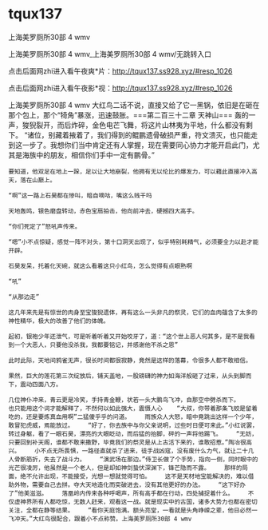 # tqux137
上海美罗厕所30部 4 wmv

上海美罗厕所30部 4 wmv_上海美罗厕所30部 4 wmv/无跳转入口

点击后面网zhi进入看午夜爽*片：http://tqux137.ss928.xyz/#resp_1026

点击后面网zhi进入看午夜影*视：http://tqux137.ss928.xyz/#resp_1026

上海美罗厕所30部 4 wmv    大红鸟二话不说，直接又给了它一黑锅，依旧是在砸在那个包上，那个“犄角”暴涨，迅速鼓胀。===第二百三十二章 天神山===    轰的一声，狻猊裂开，而后炸碎，金色电芒飞舞，将这片山林夷为平地，什么都没有剩下。    “诸位，别藏着掖着了，我们得到的鲲鹏遗骨破损严重，符文溃灭，也只能走到这一步了。我想你们当中肯定还有人掌握，现在需要同心协力才能开启此门，尤其是海族中的朋友，相信你们手中一定有鹏骨。”

    要知道，他双足在地上一跺，足以让大地崩裂，他拥有无以伦比的爆发力，可以藉此直接冲入高天，落在山巅上。

    “啊”这一路上石昊都在惨叫，暗自嘀咕，嘴这么贱干吗

    天地轰鸣，银色磨盘转动，赤色宝扇拍击，他向前冲去，硬撼四大高手。

    “你们死定了”怒吼声传来。

    “嗯”小不点惊疑，感觉一阵不对头，第十口洞天出现了，似乎特别耗精气，必须要全力以赴才能开辟。

    石昊发呆，托着化天碗，就这么看着这只小红鸟，怎么觉得有点眼熟啊

    “吼”

    “从那边走”

    这几年来先是有惊世的肉身至宝狻猊遗体，再有这么一头非凡的祭灵，它们的血肉蕴含了太多的神性精华，极大的改善了他们的体魄。

    起初，银袍少年还泄气，可是听着听着又开始咬牙了，道：“这个世上恶人何其多，是不是我看到一个大恶人，只要他没杀我，我都要铭记，并感谢他不杀之恩”

    此时此际，天地间鸦雀无声，很长时间都很寂静，竟然是这样的落幕，令很多人都不敢相信。

    果然，巨大的莲花第三次绽放后，铺天盖地，一股磅礴的神力如海洋般砸了过来，从头到脚而下，震动四面八方。

    几位神仆冲来，青云更是冷笑，手持青金鞭，状若一头大鹏鸟飞冲，自那空中劈杀而下。    也只能用这个词才能解释了，不然何以如此强大，震慑人心    “大叔，你带着那条飞蛟是留着吃的，还是要炼真血用啊”二猛傻乎乎的问道。    雨族众人大怒，暗中竟跳出这样一个少年，敢冒犯虎威，焉能放过。    “好了，你去族中与你父亲说明，过些时日便可来此。”小红说罢，转过身躯，看了一眼石昊，漂亮的大眼眨动，而后猛的抬脚，砰的一声将他踢飞。    “无妨，只要回到补天阁，谁都不敢来撒野，毕竟我们的祭灵是从上古活下来的，谁敢招惹。”陶冶很高兴。    小不点无所畏惧，一路径直就杀了进来，徒手战凶寇，没有废什么力气，就让二十几人骨断筋折，失去了战斗力。    “演武场在那边。”侍卫长做了个手势，指向一侧，同时眼中的光芒很凌厉，他虽然是一个老人，但是却如神剑蛰伏深渊下，锋芒隐而不露。    那样的局面，绝不允许出现，不能接受，光想一想就觉得可怕。    这不是天材地宝能解决的，难以借助外物，需要自己去拼。夺大天地造化而突破进去，没有其他更好的办法。    “这下好办了”他美滋滋。    落凰岭内传来各种呼喝声，所有高手都在行动，四处捕捉着什么。    不仅虚神界所有人都吃惊，无数人赶来，观看这一战。就是现实中的古国，诸多大势力也都在密切关注，全都在静等结果。    “看你天庭饱满。额头亮堂，一看就是头角峥嵘之辈，他日必然一飞冲天。”大红鸟很配合，跟着小不点称赞。上海美罗厕所30部 4 wmv
